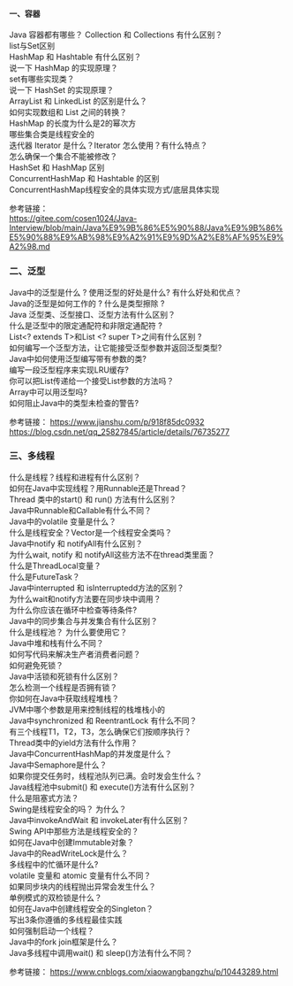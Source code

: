 #### 一、容器  

Java 容器都有哪些？ 
Collection 和 Collections 有什么区别？  
list与Set区别  
HashMap 和 Hashtable 有什么区别？  
说一下 HashMap 的实现原理？  
set有哪些实现类？  
说一下 HashSet 的实现原理？  
ArrayList 和 LinkedList 的区别是什么？  
如何实现数组和 List 之间的转换？  
HashMap 的长度为什么是2的幂次方  
哪些集合类是线程安全的  
迭代器 Iterator 是什么？Iterator 怎么使用？有什么特点？  
怎么确保一个集合不能被修改？  
HashSet 和 HashMap 区别  
ConcurrentHashMap 和 Hashtable 的区别  
ConcurrentHashMap线程安全的具体实现方式/底层具体实现  


参考链接：  
https://gitee.com/cosen1024/Java-Interview/blob/main/Java%E9%9B%86%E5%90%88/Java%E9%9B%86%E5%90%88%E9%AB%98%E9%A2%91%E9%9D%A2%E8%AF%95%E9%A2%98.md


### 二、泛型  
Java中的泛型是什么 ? 使用泛型的好处是什么? 有什么好处和优点？  
Java的泛型是如何工作的 ? 什么是类型擦除 ?  
Java 泛型类、泛型接口、泛型方法有什么区别？  
什么是泛型中的限定通配符和非限定通配符 ?  
List<? extends T>和List <? super T>之间有什么区别 ?  
如何编写一个泛型方法，让它能接受泛型参数并返回泛型类型?  
Java中如何使用泛型编写带有参数的类?  
编写一段泛型程序来实现LRU缓存?  
你可以把List<String>传递给一个接受List<Object>参数的方法吗？  
Array中可以用泛型吗?  
如何阻止Java中的类型未检查的警告?  


参考链接：
https://www.jianshu.com/p/918f85dc0932  
https://blog.csdn.net/qq_25827845/article/details/76735277  


### 三、多线程  
什么是线程？线程和进程有什么区别？  
如何在Java中实现线程？用Runnable还是Thread？  
Thread 类中的start() 和 run() 方法有什么区别？  
Java中Runnable和Callable有什么不同？  
Java中的volatile 变量是什么？  
什么是线程安全？Vector是一个线程安全类吗？  
Java中notify 和 notifyAll有什么区别？  
为什么wait, notify 和 notifyAll这些方法不在thread类里面？  
什么是ThreadLocal变量？  
什么是FutureTask？  
Java中interrupted 和 isInterruptedd方法的区别？  
为什么wait和notify方法要在同步块中调用？  
为什么你应该在循环中检查等待条件?  
Java中的同步集合与并发集合有什么区别？  
什么是线程池？ 为什么要使用它？  
Java中堆和栈有什么不同？  
如何写代码来解决生产者消费者问题？  
如何避免死锁？  
Java中活锁和死锁有什么区别？  
怎么检测一个线程是否拥有锁？  
你如何在Java中获取线程堆栈？  
JVM中哪个参数是用来控制线程的栈堆栈小的  
Java中synchronized 和 ReentrantLock 有什么不同？  
有三个线程T1，T2，T3，怎么确保它们按顺序执行？  
Thread类中的yield方法有什么作用？  
Java中ConcurrentHashMap的并发度是什么？  
Java中Semaphore是什么？  
如果你提交任务时，线程池队列已满。会时发会生什么？  
Java线程池中submit() 和 execute()方法有什么区别？  
什么是阻塞式方法？  
Swing是线程安全的吗？ 为什么？  
Java中invokeAndWait 和 invokeLater有什么区别？  
Swing API中那些方法是线程安全的？        
如何在Java中创建Immutable对象？      
Java中的ReadWriteLock是什么？      
多线程中的忙循环是什么?  
volatile 变量和 atomic 变量有什么不同？  
如果同步块内的线程抛出异常会发生什么？  
单例模式的双检锁是什么？  
如何在Java中创建线程安全的Singleton？  
写出3条你遵循的多线程最佳实践  
如何强制启动一个线程？  
Java中的fork join框架是什么？  
Java多线程中调用wait() 和 sleep()方法有什么不同？  

参考链接：
https://www.cnblogs.com/xiaowangbangzhu/p/10443289.html


